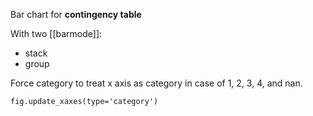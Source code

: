 Bar chart for **contingency table**

With two [[barmode]]: 

- stack
- group 


Force category to treat x axis as category in case of 1, 2, 3, 4, and nan. 

```
fig.update_xaxes(type='category')
```